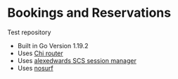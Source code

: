 # Bookings and Reservations

Test repository

- Built in Go Version 1.19.2
- Uses [Chi router](https://github.com/go-chi/chi/v5)
- Uses [alexedwards SCS session manager](https://github.com/alexedwards/scs/v2) 
- Uses [nosurf](https://github.com/justinas/nosurf)

